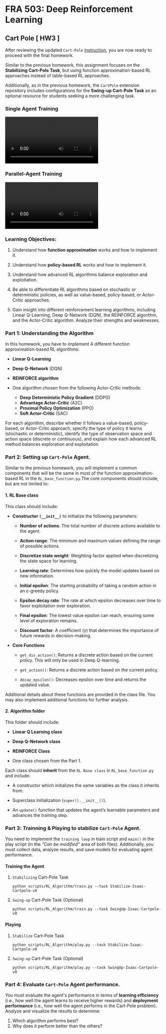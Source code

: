 # FRA 503: Deep Reinforcement Learning

## Cart Pole [ HW3 ]

After reviewing the updated `Cart-Pole` [instruction](https://github.com/S-Tuchapong/FRA503-Deep-Reinforcement-Learning-for-Robotics/tree/main/CartPole_4.5.0), you are now ready to proceed with the final homework.

Similar to the previous homework, this assignment focuses on the **Stabilizing Cart-Pole Task**, but using function approximation-based RL approaches instead of table-based RL approaches.

Additionally, as in the previous homework, the `CartPole` extension repository includes configurations for the **Swing-up Cart-Pole Task** as an optional resource for students seeking a more challenging task.

### Single Agent Training
![Single-Agent](https://github.com/S-Tuchapong/FRA503-Deep-Reinforcement-Learning-for-Robotics/blob/main/CartPole_4.5.0/HW%20materials/Stabilize%20Cart-Pole%20Task.webm)

### Parallel-Agent Training
![Parallel-Agent](https://github.com/S-Tuchapong/FRA503-Deep-Reinforcement-Learning-for-Robotics/blob/main/CartPole_4.5.0/HW%20materials/parallel_training.mkv)

### Learning Objectives:
1. Understand how **function approximation** works and how to implement it.

2. Understand how **policy-based RL** works and how to implement it.

3. Understand how advanced RL algorithms balance exploration and exploitation.

4. Be able to differentiate RL algorithms based on stochastic or deterministic policies, as well as value-based, policy-based, or Actor-Critic approaches. 

5. Gain insight into different reinforcement learning algorithms, including Linear Q-Learning, Deep Q-Network (DQN), the REINFORCE algorithm, and the Actor-Critic algorithm. Analyze their strengths and weaknesses.

### Part 1: Understanding the Algorithm
In this homework, you have to implement 4 different function approximation-based RL algorithms:

- **Linear Q-Learning**

- **Deep Q-Network** (DQN)

- **REINFORCE algorithm**

- One algorithm chosen from the following Actor-Critic methods:
    - **Deep Deterministic Policy Gradient** (DDPG)
    - **Advantage Actor-Critic** (A2C)
    - **Proximal Policy Optimization** (PPO)
    - **Soft Actor-Critic** (SAC)

For each algorithm, describe whether it follows a value-based, policy-based, or Actor-Critic approach, specify the type of policy it learns (stochastic or deterministic), identify the type of observation space and action space (discrete or continuous), and explain how each advanced RL method balances exploration and exploitation.
 

### Part 2: Setting up `Cart-Pole` Agent.

Similar to the previous homework, you will implement a common components that will be the same in most of the function approximation-based RL in the `RL_base_function.py`.The core components should include, but are not limited to:

#### 1. RL Base class

This class should include:

- **Constructor `(__init__)`** to initialize the following parameters:

    - **Number of actions**: The total number of discrete actions available to the agent.

    - **Action range**: The minimum and maximum values defining the range of possible actions.

    - **Discretize state weight**: Weighting factor applied when discretizing the state space for learning.

    - **Learning rate**: Determines how quickly the model updates based on new information.

    - **Initial epsilon**: The starting probability of taking a random action in an ε-greedy policy.

    - **Epsilon decay rate**: The rate at which epsilon decreases over time to favor exploitation over exploration.

    - **Final epsilon**: The lowest value epsilon can reach, ensuring some level of exploration remains.

    - **Discount factor**: A coefficient (γ) that determines the importance of future rewards in decision-making.

- **Core Functions**
    - `get_dis_action()`: Returns a discrete action based on the current policy. This will only be used in Deep Q-learning.

    - `get_action()`: Returns a discrete action based on the current policy.

    - `decay_epsilon()`: Decreases epsilon over time and returns the updated value.

Additional details about these functions are provided in the class file. You may also implement additional functions for further analysis.

#### 2. Algorithm folder

This folder should include:

- **Linear Q Learning class**

- **Deep Q-Network class**

- **REINFORCE Class**

- One class chosen from the Part 1.

Each class should **inherit** from the `RL Base class` in `RL_base_function.py` and include:

- A constructor which initializes the same variables as the class it inherits from.

- Superclass Initialization (`super().__init__()`).

- An `update()` function that updates the agent’s learnable parameters and advances the training step.


### Part 3: Trainning & Playing to stabilize `Cart-Pole` Agent.

You need to implement the `training loop` in train script and `main()` in the play script (in the *"Can be modified"* area of both files). Additionally, you must collect data, analyze results, and save models for evaluating agent performance.

#### Training the Agent

1. `Stabilizing` Cart-Pole Task

    ```
    python scripts/RL_Algorithm/train.py --task Stabilize-Isaac-Cartpole-v0 
    ```

2. `Swing-up` Cart-Pole Task (Optional)
    ```
    python scripts/RL_Algorithm/train.py --task SwingUp-Isaac-Cartpole-v0
    ```

#### Playing

1. `Stabilize` Cart-Pole Task

    ```
    python scripts/RL_Algorithm/play.py --task Stabilize-Isaac-Cartpole-v0 
    ```

2. `Swing-up` Cart-Pole Task (Optional)
    ```
    python scripts/RL_Algorithm/play.py --task SwingUp-Isaac-Cartpole-v0 
    ```

### Part 4: Evaluate `Cart-Pole` Agent performance.

You must evaluate the agent's performance in terms of **learning efficiency** (i.e., how well the agent learns to receive higher rewards) and **deployment performance** (i.e., how well the agent performs in the Cart-Pole problem). Analyze and visualize the results to determine:

1. Which algorithm performs best?
2. Why does it perform better than the others?
